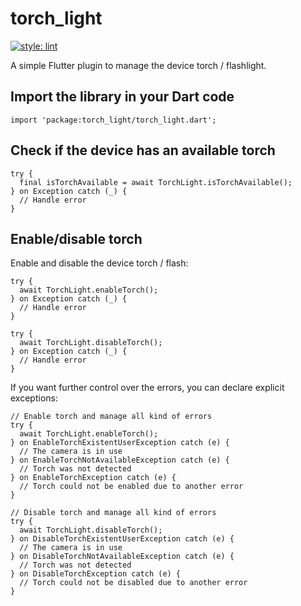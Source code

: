 # torch_light

[![style: lint](https://img.shields.io/badge/style-lint-4BC0F5.svg)](https://pub.dev/packages/lint)

A simple Flutter plugin to manage the device torch / flashlight.

## Import the library in your Dart code

```
import 'package:torch_light/torch_light.dart';
```

## Check if the device has an available torch

```
try {
  final isTorchAvailable = await TorchLight.isTorchAvailable();
} on Exception catch (_) {
  // Handle error
}
```

## Enable/disable torch

Enable and disable the device torch / flash:

```
try {
  await TorchLight.enableTorch();
} on Exception catch (_) {
  // Handle error
}

try {
  await TorchLight.disableTorch();
} on Exception catch (_) {
  // Handle error
}
```

If you want further control over the errors, you can declare explicit exceptions:

```
// Enable torch and manage all kind of errors
try {
  await TorchLight.enableTorch();
} on EnableTorchExistentUserException catch (e) {
  // The camera is in use
} on EnableTorchNotAvailableException catch (e) {
  // Torch was not detected
} on EnableTorchException catch (e) {
  // Torch could not be enabled due to another error
}

// Disable torch and manage all kind of errors
try {
  await TorchLight.disableTorch();
} on DisableTorchExistentUserException catch (e) {
  // The camera is in use
} on DisableTorchNotAvailableException catch (e) {
  // Torch was not detected
} on DisableTorchException catch (e) {
  // Torch could not be disabled due to another error
}
```

